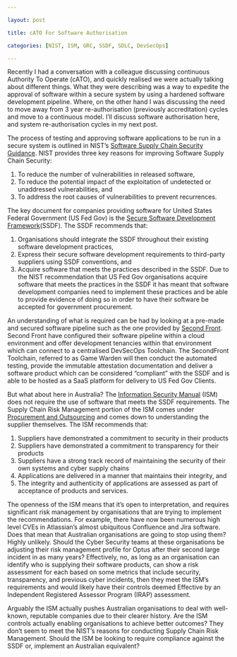 ```yaml
---

layout: post

title: cATO For Software Authorisation

categories: [NIST, ISM, GRC, SSDF, SDLC, DevSecOps]

---
```

Recently I had a conversation with a colleague discussing continuous Authority To Operate (cATO), and quickly realised we were actually talking about different things. What they were describing was a way to expedite the approval of software within a secure system by using a hardened software development pipeline. Where, on the other hand I was discussing the need to move away from 3 year re-authorisation (previously accreditation) cycles and move to a continuous model. I’ll discuss software authorisation here, and system re-authorisation cycles in my next post.

The process of testing and approving software applications to be run in a secure system is outlined in NIST’s [Software Supply Chain Security Guidance](https://www.nist.gov/itl/executive-order-14028-improving-nations-cybersecurity/software-supply-chain-security-guidance). NIST provides three key reasons for improving Software Supply Chain Security:
1. To reduce the number of vulnerabilities in released software, 
2. To reduce the potential impact of the exploitation of undetected or unaddressed vulnerabilities, and 
3. To address the root causes of vulnerabilities to prevent recurrences. 

The key document for companies providing software for United States Federal Government (US Fed Gov) is the [Secure Software Development Framework](https://nvlpubs.nist.gov/nistpubs/SpecialPublications/NIST.SP.800-218.pdf)(SSDF). The SSDF recommends that:
1. Organisations should integrate the SSDF throughout their existing software development practices, 
2. Express their secure software development requirements to third-party suppliers using SSDF conventions, and 
3. Acquire software that meets the practices described in the SSDF. 
Due to the NIST recommendation that US Fed Gov organisations acquire software that meets the practices in the SSDF it has meant that software development companies need to implement these practices and be able to provide evidence of doing so in order to have their software be accepted for government procurement.

An understanding of what is required can be had by looking at a pre-made and secured software pipeline such as the one provided by [Second Front]([https://www.secondfront.com](https://www.secondfront.com/)). Second Front have configured their software pipeline within a cloud environment and offer development tenancies within that environment which can connect to a centralised DevSecOps Toolchain. The SecondFront Toolchain, referred to as Game Warden will then conduct the automated testing, provide the immutable attestation documentation and deliver a software product which can be considered “compliant” with the SSDF and is able to be hosted as a SaaS platform for delivery to US Fed Gov Clients.

But what about here in Australia? The [Information Security Manual](https://www.cyber.gov.au/resources-business-and-government/essential-cyber-security/ism) (ISM) does not require the use of software that meets the SSDF requirements. The Supply Chain Risk Management portion of the ISM comes under [Procurement and Outsourcing](https://www.cyber.gov.au/sites/default/files/2023-12/05.%20ISM%20-%20Guidelines%20for%20Procurement%20and%20Outsourcing%20%28December%202023%29.pdf) and comes down to understanding the supplier themselves. The ISM recommends that:
1. Suppliers have demonstrated a commitment to security in their products
2. Suppliers have demonstrated a commitment to transparency for their products
3. Suppliers have a strong track record of maintaining the security of their own systems and cyber supply chains
4. Applications are delivered in a manner that maintains their integrity, and
5. The integrity and authenticity of applications are assessed as part of acceptance of products and services.

The openness of the ISM means that it’s open to interpretation, and requires significant risk management by organisations that are trying to implement the recommendations. For example, there have now been numerous high level CVEs in Atlassian’s almost ubiquitous Confluence and Jira software. Does that mean that Australian organisations are going to stop using them? Highly unlikely. Should the Cyber Security teams at these organisations be adjusting their risk management profile for Optus after their second large incident in as many years? Effectively, no, as long as an organisation can identify who is supplying their software products, can show a risk assessment for each based on some metrics that include security, transparency, and previous cyber incidents, then they meet the ISM’s requirements and would likely have their controls deemed Effective by an Independent Registered Assessor Program (IRAP) assessment.

Arguably the ISM actually pushes Australian organisations to deal with well-known, reputable companies due to their clearer history. Are the ISM controls actually enabling organisations to achieve better outcomes? They don’t seem to meet the NIST’s reasons for conducting Supply Chain Risk Management. Should the ISM be looking to require compliance against the SSDF or, implement an Australian equivalent? 
